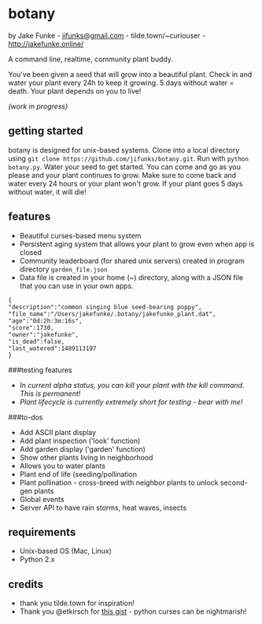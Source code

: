 # botany

by Jake Funke - jifunks@gmail.com - tilde.town/~curiouser -
http://jakefunke.online/

A command line, realtime, community plant buddy.

You've been given a seed that will grow into a beautiful plant.
Check in and water your plant every 24h to keep it growing. 5 days without water = death. Your plant depends on you to live!

*(work in progress)*

## getting started
botany is designed for unix-based systems. Clone into a local directory using
`git clone https://github.com/jifunks/botany.git`. Run with `python
botany.py`. Water your seed to get started. You can come and go as you please
and your plant continues to grow. Make sure to come back and water every 24 hours or your plant won't grow.
If your plant goes 5 days without water, it will die!

## features
* Beautiful curses-based menu system
* Persistent aging system that allows your plant to grow even when app is closed
* Community leaderboard (for shared unix servers) created in program directory `garden_file.json`
* Data file is created in your home (~) directory, along with a JSON file that you can use in your own apps.
```
{
"description":"common singing blue seed-bearing poppy",
"file_name":"/Users/jakefunke/.botany/jakefunke_plant.dat",
"age":"0d:2h:3m:16s",
"score":1730,
"owner":"jakefunke",
"is_dead":false,
"last_watered":1489113197
}
```

###testing features
* *In current alpha status, you can kill your plant with the kill command. This is permanent!*
* *Plant lifecycle is currently extremely short for testing - bear with me!*

###to-dos
* Add ASCII plant display
* Add plant inspection ('look' function)
* Add garden display ('garden' function)
 * Show other plants living in neighborhood
 * Allows you to water plants
* Plant end of life (seeding/pollination
 * Plant pollination - cross-breed with neighbor plants to unlock second-gen plants
* Global events
 * Server API to have rain storms, heat waves, insects


## requirements
* Unix-based OS (Mac, Linux)
* Python 2.x

## credits
* thank you tilde.town for inspiration!
* Thank you @etkirsch for [this
gist](https://gist.github.com/etkirsch/53505478f53aeeac24a5) - python curses
can be nightmarish!
